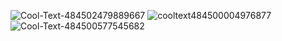 ![Cool-Text-484502479889667](https://github.com/user-attachments/assets/ecca0ab3-2dde-49a3-9054-e908a9a1ed21)
![cooltext484500004976877](https://github.com/user-attachments/assets/651568de-a77d-43f1-a43f-91b812f51134)
![Cool-Text-484500577545682](https://github.com/user-attachments/assets/ffbe9bbd-3299-45b0-8ccf-12c853d90d2c)
